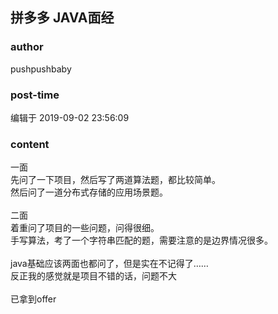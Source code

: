 ## 拼多多 JAVA面经
### author 
pushpushbaby
### post-time 

编辑于  2019-09-02 23:56:09
### content 
<div class="post-topic-des nc-post-content">
 <div>
  一面
 </div>
 <div>
  先问了一下项目，然后写了两道算法题，都比较简单。
 </div>
 <div>
  然后问了一道分布式存储的应用场景题。
 </div>
 <div>
  <br/>
 </div>
 <div>
  二面
 </div>
 <div>
  着重问了项目的一些问题，问得很细。
 </div>
 <div>
  手写算法，考了一个字符串匹配的题，需要注意的是边界情况很多。
 </div>
 <div>
  <br/>
 </div>
 <div>
  java基础应该两面也都问了，但是实在不记得了……
 </div>
 <div>
  反正我的感觉就是项目不错的话，问题不大
 </div>
 <div>
  <br/>
 </div>
 <div>
  已拿到offer
 </div>
</div>
